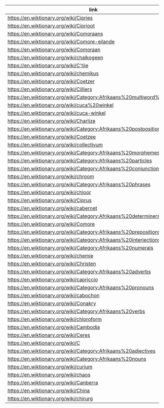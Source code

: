 |link|
|----|
|https://en.wiktionary.org/wiki/Cipries|
|https://en.wiktionary.org/wiki/Ciprioot|
|https://en.wiktionary.org/wiki/Comoraans|
|https://en.wiktionary.org/wiki/Comore-eilande|
|https://en.wiktionary.org/wiki/Comoraan|
|https://en.wiktionary.org/wiki/chalkogeen|
|https://en.wiktionary.org/wiki/C'tjie|
|https://en.wiktionary.org/wiki/chemikus|
|https://en.wiktionary.org/wiki/Coetzer|
|https://en.wiktionary.org/wiki/Cilliers|
|https://en.wiktionary.org/wiki/Category:Afrikaans%20multiword%20terms|
|https://en.wiktionary.org/wiki/cuca%20winkel|
|https://en.wiktionary.org/wiki/cuca-winkel|
|https://en.wiktionary.org/wiki/Charlize|
|https://en.wiktionary.org/wiki/Category:Afrikaans%20postpositions|
|https://en.wiktionary.org/wiki/Coetzee|
|https://en.wiktionary.org/wiki/collectivum|
|https://en.wiktionary.org/wiki/Category:Afrikaans%20morphemes|
|https://en.wiktionary.org/wiki/Category:Afrikaans%20particles|
|https://en.wiktionary.org/wiki/Category:Afrikaans%20conjunctions|
|https://en.wiktionary.org/wiki/chroom|
|https://en.wiktionary.org/wiki/Category:Afrikaans%20phrases|
|https://en.wiktionary.org/wiki/chloor|
|https://en.wiktionary.org/wiki/Ciprus|
|https://en.wiktionary.org/wiki/cabernet|
|https://en.wiktionary.org/wiki/Category:Afrikaans%20determiners|
|https://en.wiktionary.org/wiki/Comore|
|https://en.wiktionary.org/wiki/Category:Afrikaans%20prepositions|
|https://en.wiktionary.org/wiki/Category:Afrikaans%20interjections|
|https://en.wiktionary.org/wiki/Category:Afrikaans%20numerals|
|https://en.wiktionary.org/wiki/chemie|
|https://en.wiktionary.org/wiki/Christen|
|https://en.wiktionary.org/wiki/Category:Afrikaans%20adverbs|
|https://en.wiktionary.org/wiki/capriccio|
|https://en.wiktionary.org/wiki/Category:Afrikaans%20pronouns|
|https://en.wiktionary.org/wiki/cabochon|
|https://en.wiktionary.org/wiki/Conakry|
|https://en.wiktionary.org/wiki/Category:Afrikaans%20verbs|
|https://en.wiktionary.org/wiki/chloroform|
|https://en.wiktionary.org/wiki/Cambodja|
|https://en.wiktionary.org/wiki/Ceres|
|https://en.wiktionary.org/wiki/C|
|https://en.wiktionary.org/wiki/Category:Afrikaans%20adjectives|
|https://en.wiktionary.org/wiki/Category:Afrikaans%20nouns|
|https://en.wiktionary.org/wiki/curium|
|https://en.wiktionary.org/wiki/chaos|
|https://en.wiktionary.org/wiki/Canberra|
|https://en.wiktionary.org/wiki/China|
|https://en.wiktionary.org/wiki/chirurg|
